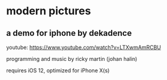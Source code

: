 # modern pictures

## a demo for iphone by dekadence

youtube: https://www.youtube.com/watch?v=LTXwmAmRCBU

programming and music by ricky martin (johan halin)

requires iOS 12, optimized for iPhone X(s)
